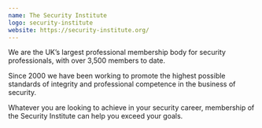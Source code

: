 ```yaml
---
name: The Security Institute
logo: security-institute
website: https://security-institute.org/
---
```

We are the UK’s largest professional membership body for security professionals, with over 3,500 members to date.

Since 2000 we have been working to promote the highest possible standards of integrity and professional competence in the business of security.

Whatever you are looking to achieve in your security career, membership of the Security Institute can help you exceed your goals.